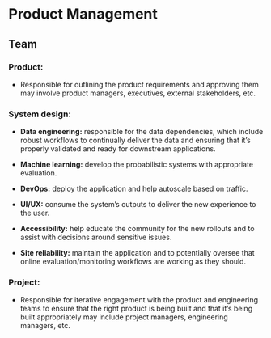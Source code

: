 # Product Management

## Team

### Product:
 - Responsible for outlining the product requirements and approving them may involve product managers, executives, external stakeholders, etc.

### System design:

 - **Data engineering:** responsible for the data dependencies, which include robust workflows to continually deliver the data and ensuring that it’s properly validated and ready for downstream applications.

 - **Machine learning:** develop the probabilistic systems with appropriate evaluation.

 - **DevOps:** deploy the application and help autoscale based on traffic.

 - **UI/UX:** consume the system’s outputs to deliver the new experience to the user.

 - **Accessibility:** help educate the community for the new rollouts and to assist with decisions around sensitive issues.

 - **Site reliability:** maintain the application and to potentially oversee that online evaluation/monitoring workflows are working as they should.


### Project: 
 - Responsible for iterative engagement with the product and engineering teams to ensure that the right product is being built and that it’s being built appropriately may include project managers, engineering managers, etc.



